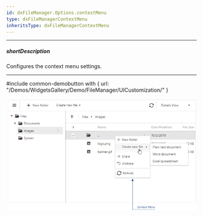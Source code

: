 ```yaml
---
id: dxFileManager.Options.contextMenu
type: dxFileManagerContextMenu
inheritsType: dxFileManagerContextMenu
---
```

---
##### shortDescription
Configures the context menu settings.

---

#include common-demobutton with {
    url: "/Demos/WidgetsGallery/Demo/FileManager/UICustomization/"
}

![DevExtreme File Manager - Context Menu](/images/FileManager/context-menu.png)